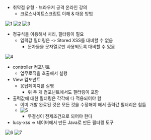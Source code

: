 - 취약점 유형 - 브라우저 공격 온라인 강의
  - 크로스사이트스크립트 이해 & 대응 방법

![1](https://user-images.githubusercontent.com/11308147/69630586-6ab80000-1090-11ea-85b1-b59c31a0da9b.PNG)
![2](https://user-images.githubusercontent.com/11308147/69630574-6986d300-1090-11ea-9cfa-0e175b0663b0.PNG)
![3](https://user-images.githubusercontent.com/11308147/69630576-6a1f6980-1090-11ea-99d4-2fc23d763f40.PNG)

- 정규식을 이용해서 처리, 필터링이 필요 
  - 입력값 필터링은 -> Stored XSS를 대비할 수 없음 
    - 문자들을 문자열로만 사용되도록 대비할 수 있음 

![4](https://user-images.githubusercontent.com/11308147/69630577-6a1f6980-1090-11ea-8820-27e6765d88ed.PNG)

- controller 컴포넌트 
  - 업무로직을 호출해서 실행 
- View 컴포넌트
  - 응답페이지를 실행 
    - 위 두 개 컴포넌트에서도 필터링이 포함 
- 출력값에 대한 필터링은 각각에 다 적용되어야 함
  - 이미 개발 완료된 것은 모든 것을 수정해야 해서 출력값 필터리은 힘듬 
  - ![5](https://user-images.githubusercontent.com/11308147/69630578-6a1f6980-1090-11ea-8f05-e2c2659c9afc.PNG)
    - 무결성이 전제조건으로 되어야 한다
- lucy-xss => 네이버에서 만든 Java로 만든 필터링 도구

![6](https://user-images.githubusercontent.com/11308147/69630580-6ab80000-1090-11ea-9a82-1e82fde4754c.PNG)
![7](https://user-images.githubusercontent.com/11308147/69630583-6ab80000-1090-11ea-8f3e-cae81c21b725.PNG)
